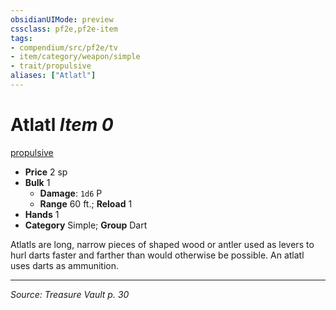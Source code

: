 ```yaml
---
obsidianUIMode: preview
cssclass: pf2e,pf2e-item
tags:
- compendium/src/pf2e/tv
- item/category/weapon/simple
- trait/propulsive
aliases: ["Atlatl"]
---
```

# Atlatl *Item 0*  
[propulsive](propulsive.md "Propulsive Weapon Trait")  

- **Price** 2 sp
- **Bulk** 1
  - **Damage**: `1d6` P
  - **Range** 60 ft.; **Reload** 1
- **Hands** 1
- **Category** Simple; **Group** Dart 

Atlatls are long, narrow pieces of shaped wood or antler used as levers to hurl darts faster and farther than would otherwise be possible. An atlatl uses darts as ammunition.


---
*Source: Treasure Vault p. 30*